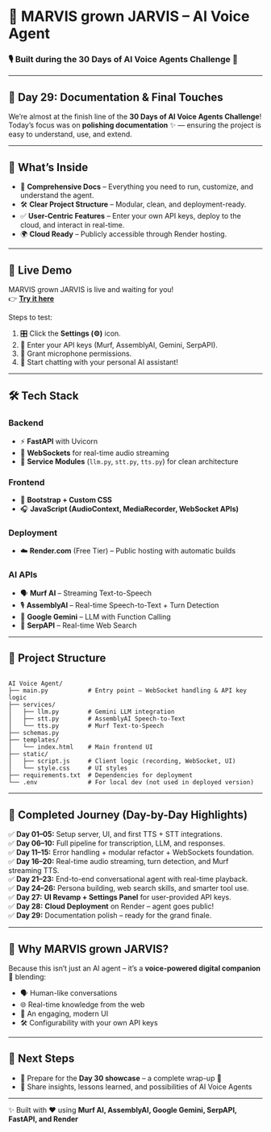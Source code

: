 # 🤖 MARVIS grown JARVIS – AI Voice Agent  
### 🎙️ Built during the 30 Days of AI Voice Agents Challenge 🚀  

---

## 📅 Day 29: Documentation & Final Touches  
We’re almost at the finish line of the **30 Days of AI Voice Agents Challenge**!  
Today’s focus was on **polishing documentation** ✨ — ensuring the project is easy to understand, use, and extend.  

---

## 🧠 What’s Inside
- 📖 **Comprehensive Docs** – Everything you need to run, customize, and understand the agent.  
- 🛠 **Clear Project Structure** – Modular, clean, and deployment-ready.  
- ✅ **User-Centric Features** – Enter your own API keys, deploy to the cloud, and interact in real-time.  
- 🌍 **Cloud Ready** – Publicly accessible through Render hosting.  

---

## 🚀 Live Demo  
MARVIS grown JARVIS is live and waiting for you!  
👉 [**Try it here**](https://three0-days-murf-ai-challenge-2.onrender.com/)  

Steps to test:  
1. 🎛 Click the **Settings (⚙️)** icon.  
2. 🔑 Enter your API keys (Murf, AssemblyAI, Gemini, SerpAPI).  
3. 🎤 Grant microphone permissions.  
4. 💬 Start chatting with your personal AI assistant!  

---

## 🛠 Tech Stack  

### Backend  
- ⚡ **FastAPI** with Uvicorn  
- 🔌 **WebSockets** for real-time audio streaming  
- 🧩 **Service Modules** (`llm.py`, `stt.py`, `tts.py`) for clean architecture  

### Frontend  
- 🎨 **Bootstrap + Custom CSS**  
- 🎧 **JavaScript (AudioContext, MediaRecorder, WebSocket APIs)**  

### Deployment  
- ☁️ **Render.com** (Free Tier) – Public hosting with automatic builds  

### AI APIs  
- 🗣️ **Murf AI** – Streaming Text-to-Speech  
- 🎙️ **AssemblyAI** – Real-time Speech-to-Text + Turn Detection  
- 🧠 **Google Gemini** – LLM with Function Calling  
- 🔎 **SerpAPI** – Real-time Web Search  

---

## 📂 Project Structure  

```

AI Voice Agent/
├── main.py           # Entry point – WebSocket handling & API key logic
├── services/
│   ├── llm.py        # Gemini LLM integration
│   ├── stt.py        # AssemblyAI Speech-to-Text
│   └── tts.py        # Murf Text-to-Speech
├── schemas.py
├── templates/
│   └── index.html    # Main frontend UI
├── static/
│   ├── script.js     # Client logic (recording, WebSocket, UI)
│   └── style.css     # UI styles
├── requirements.txt  # Dependencies for deployment
└── .env              # For local dev (not used in deployed version)

```

---

## 📆 Completed Journey (Day-by-Day Highlights)  

✅ **Day 01–05:** Setup server, UI, and first TTS + STT integrations.  
✅ **Day 06–10:** Full pipeline for transcription, LLM, and responses.  
✅ **Day 11–15:** Error handling + modular refactor + WebSockets foundation.  
✅ **Day 16–20:** Real-time audio streaming, turn detection, and Murf streaming TTS.  
✅ **Day 21–23:** End-to-end conversational agent with real-time playback.  
✅ **Day 24–26:** Persona building, web search skills, and smarter tool use.  
✅ **Day 27:** **UI Revamp + Settings Panel** for user-provided API keys.  
✅ **Day 28:** **Cloud Deployment** on Render – agent goes public!  
✅ **Day 29:** Documentation polish – ready for the grand finale.  

---

## 🎯 Why MARVIS grown JARVIS?  
Because this isn’t just an AI agent – it’s a **voice-powered digital companion** 🦾 blending:  
- 🗣️ Human-like conversations  
- 🌐 Real-time knowledge from the web  
- 🎨 An engaging, modern UI  
- 🛠️ Configurability with your own API keys  

---

## 🌟 Next Steps  
- 📝 Prepare for the **Day 30 showcase** – a complete wrap-up 🎉  
- 📢 Share insights, lessons learned, and possibilities of AI Voice Agents  

---

✨ Built with ❤️ using **Murf AI, AssemblyAI, Google Gemini, SerpAPI, FastAPI, and Render**  
